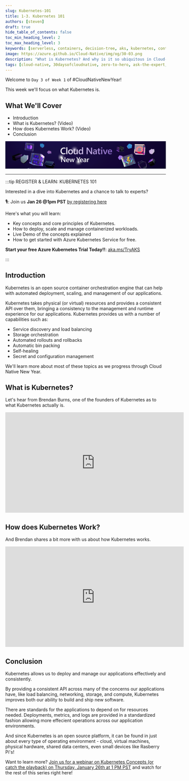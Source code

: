 ```yaml
---
slug: Kubernetes-101
title: 1-3. Kubernetes 101
authors: [steven]
draft: true
hide_table_of_contents: false
toc_min_heading_level: 2
toc_max_heading_level: 3
keywords: [serverless, containers, decision-tree, aks, kubernetes, container-apps]
image: https://azure.github.io/Cloud-Native/img/og/30-03.png
description: "What is Kubernetes? And why is it so ubiquitous in Cloud-native solutions?" 
tags: [cloud-native, 30daysofcloudnative, zero-to-hero, ask-the-expert, azure-kubernetes-service]
---
```


<head>
  <meta name="twitter:url" 
    content="https://azure.github.io/Cloud-Native/cnny-2023/kubernetes-101" />
  <meta name="twitter:title" 
    content="Kubernetes 101" />
  <meta name="twitter:description" 
    content="What is Kubernetes? And why is it so ubiquitous in Cloud-native solutions?" />
  <meta name="twitter:image" 
    content="https://azure.github.io/Cloud-Native/img/og/30-03.png" />
  <meta name="twitter:card" content="summary_large_image" />
  <meta name="twitter:creator" 
    content="@stevenmurawski" />
  <meta name="twitter:site" content="@stevenmurawski" /> 
  <link rel="canonical" 
    href="https://azure.github.io/Cloud-Native/cnny-2023/kubernetes-101" />
</head>

Welcome to `Day 3 of Week 1` of #CloudNativeNewYear!

This week we'll focus on what Kubernetes is.

## What We'll Cover
 * Introduction
 * What is Kubernetes? (Video)
 * How does Kubernetes Work? (Video)
 * Conclusion

![](./../../static/img/cnny23/hero-banner.png)

---

:::tip REGISTER & LEARN: KUBERNETES 101

Interested in a dive into Kubernetes and a chance to talk to experts? 

🎙: Join us **Jan 26 @1pm PST** 
[by registering here](https://info.microsoft.com/ww-landing-a-quickstart-guide-to-kubernetes-concepts.html?WT.mc_id=containers-84290-stmuraws)

Here's what you will learn:
 * Key concepts and core principles of Kubernetes.
 * How to deploy, scale and manage containerized workloads.
 * Live Demo of the concepts explained
 * How to get started with Azure Kubernetes Service for free.

**Start your free Azure Kubernetes Trial Today!!**: [aka.ms/TryAKS](https://aka.ms/TryAKS)

:::

## Introduction

Kubernetes is an open source container orchestration engine that can help with automated deployment, scaling, and management of our applications.

Kubernetes takes physical (or virtual) resources and provides a consistent API over them, bringing a consistency to the management and runtime experience for our applications.  Kubernetes provides us with a number of capabilities such as:

* Service discovery and load balancing
* Storage orchestration
* Automated rollouts and rollbacks
* Automatic bin packing
* Self-healing
* Secret and configuration management

We'll learn more about most of these topics as we progress through Cloud Native New Year.

## What is Kubernetes?

Let's hear from Brendan Burns, one of the founders of Kubernetes as to what Kubernetes actually is.

<iframe width="560" height="315" src="https://www.youtube.com/embed/q1PcAawa4Bg" title="YouTube video player" frameborder="0" allow="accelerometer; autoplay; clipboard-write; encrypted-media; gyroscope; picture-in-picture; web-share" allowfullscreen></iframe>

## How does Kubernetes Work?

And Brendan shares a bit more with us about how Kubernetes works.

<iframe width="560" height="315" src="https://www.youtube.com/embed/daVUONZqn88" title="YouTube video player" frameborder="0" allow="accelerometer; autoplay; clipboard-write; encrypted-media; gyroscope; picture-in-picture; web-share" allowfullscreen></iframe>

## Conclusion

Kubernetes allows us to deploy and manage our applications effectively and consistently. 

By providing a consistent API across many of the concerns our applications have, like load balancing, networking, storage, and compute, Kubernetes improves both our ability to build and ship new software. 

There are standards for the applications to depend on for resources needed. Deployments, metrics, and logs are provided in a standardized fashion allowing more effecient operations across our application environments. 

And since Kubernetes is an open source platform, it can be found in just about every type of operating environment - cloud, virtual machines, physical hardware, shared data centers, even small devices like Rasberry Pi's!

Want to learn more?  [Join us for a webinar on Kubernetes Concepts (or catch the playback) on Thursday, January 26th at 1 PM PST](https://info.microsoft.com/ww-landing-a-quickstart-guide-to-kubernetes-concepts.html?WT.mc_id=containers-84290-stmuraws) and watch for the rest of this series right here!